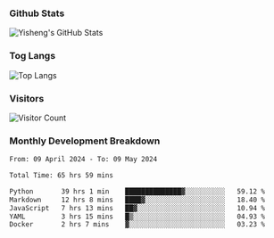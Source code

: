 ### Github Stats
![Yisheng's GitHub Stats](https://github-readme-stats-9qabuvhk1-gongyisheng.vercel.app/api?username=gongyisheng&count_private=true&show_icons=true)
### Tog Langs
![Top Langs](https://github-readme-stats-9qabuvhk1-gongyisheng.vercel.app/api/top-langs/?username=gongyisheng&layout=compact)
### Visitors
![Visitor Count](https://profile-counter.glitch.me/gongyisheng/count.svg)
### Monthly Development Breakdown
<!--START_SECTION:waka-->

```txt
From: 09 April 2024 - To: 09 May 2024

Total Time: 65 hrs 59 mins

Python       39 hrs 1 min    ██████████████▓░░░░░░░░░░   59.12 %
Markdown     12 hrs 8 mins   ████▓░░░░░░░░░░░░░░░░░░░░   18.40 %
JavaScript   7 hrs 13 mins   ██▓░░░░░░░░░░░░░░░░░░░░░░   10.94 %
YAML         3 hrs 15 mins   █▒░░░░░░░░░░░░░░░░░░░░░░░   04.93 %
Docker       2 hrs 7 mins    ▓░░░░░░░░░░░░░░░░░░░░░░░░   03.23 %
```

<!--END_SECTION:waka-->
